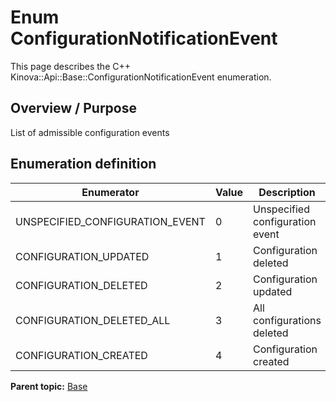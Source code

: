 # Enum ConfigurationNotificationEvent

This page describes the C++ Kinova::Api::Base::ConfigurationNotificationEvent enumeration.

## Overview / Purpose

List of admissible configuration events

## Enumeration definition

|Enumerator|Value|Description|
|----------|-----|-----------|
|UNSPECIFIED\_CONFIGURATION\_EVENT|0|Unspecified configuration event|
|CONFIGURATION\_UPDATED|1|Configuration deleted|
|CONFIGURATION\_DELETED|2|Configuration updated|
|CONFIGURATION\_DELETED\_ALL|3|All configurations deleted|
|CONFIGURATION\_CREATED|4|Configuration created|

**Parent topic:** [Base](../references/summary_Base.md)


